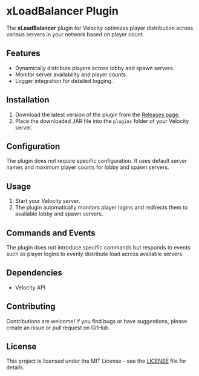 # xLoadBalancer Plugin

The **xLoadBalancer** plugin for Velocity optimizes player distribution across various servers in your network based on player count.

## Features

- Dynamically distribute players across lobby and spawn servers.
- Monitor server availability and player counts.
- Logger integration for detailed logging.

## Installation

1. Download the latest version of the plugin from the [Releases page](link_to_releases).
2. Place the downloaded JAR file into the `plugins` folder of your Velocity server.

## Configuration

The plugin does not require specific configuration. It uses default server names and maximum player counts for lobby and spawn servers.

## Usage

1. Start your Velocity server.
2. The plugin automatically monitors player logins and redirects them to available lobby and spawn servers.

## Commands and Events

The plugin does not introduce specific commands but responds to events such as player logins to evenly distribute load across available servers.

## Dependencies

- Velocity API

## Contributing

Contributions are welcome! If you find bugs or have suggestions, please create an issue or pull request on GitHub.

## License

This project is licensed under the MIT License - see the [LICENSE](LICENSE) file for details.
